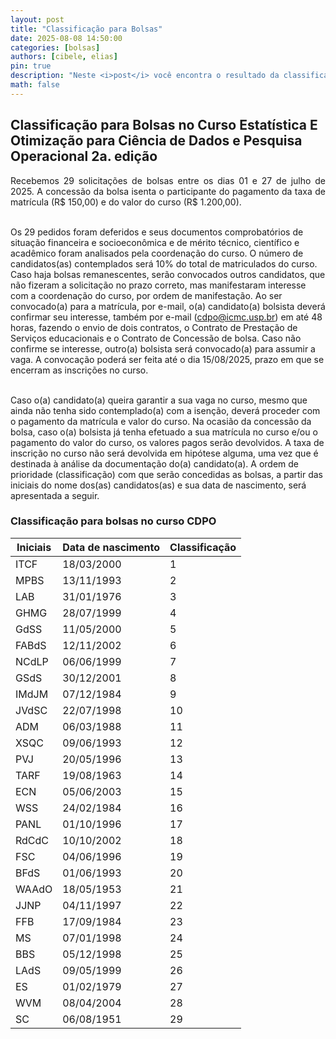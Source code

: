 ```yaml
---
layout: post
title: "Classificação para Bolsas"
date: 2025-08-08 14:50:00
categories: [bolsas]
authors: [cibele, elias]
pin: true
description: "Neste <i>post</i> você encontra o resultado da classificação de bolsas."
math: false
---
```


## Classificação para Bolsas no Curso Estatística E Otimização para Ciência de Dados e Pesquisa Operacional 2a. edição


<p style='text-align: justify;text-justify: inter-word;'>
Recebemos 29 solicitações de bolsas entre os dias 01 e 27 de julho de 2025. A concessão da bolsa isenta o participante do pagamento da taxa de matrícula (R&dollar; 150,00) e do valor do curso (R&dollar; 1.200,00).<br><br>

Os 29 pedidos foram deferidos e seus documentos comprobatórios de situação financeira e socioeconômica e de mérito técnico, científico e acadêmico foram analisados pela coordenação do curso. O número de candidatos(as) contemplados será 10&percnt; do total de matriculados do curso. Caso haja bolsas remanescentes, serão convocados outros candidatos, que não fizeram a solicitação no prazo correto, mas manifestaram interesse com a coordenação do curso, por ordem de manifestação. Ao ser convocado(a) para a matrícula, por e-mail, o(a) candidato(a) bolsista deverá confirmar seu interesse, também por e-mail (<a href='mailto:cdpo@icmc.usp.br'>cdpo@icmc.usp.br</a>) em até 48 horas, fazendo o envio de dois contratos, o Contrato de Prestação de Serviços educacionais e o Contrato de Concessão de bolsa. Caso não confirme se interesse, outro(a) bolsista será convocado(a) para assumir a vaga. A convocação poderá ser feita até o dia 15/08/2025, prazo em que se encerram as inscrições no curso.<br><br>

Caso o(a) candidato(a) queira garantir a sua vaga no curso, mesmo que ainda não tenha sido contemplado(a) com a isenção, deverá proceder com o pagamento da matrícula e valor do curso. Na ocasião da concessão da bolsa, caso o(a) bolsista já tenha efetuado a sua matrícula no curso e/ou o pagamento do valor do curso, os valores pagos serão devolvidos. A taxa de inscrição no curso não será devolvida em hipótese alguma, uma vez que é destinada à análise da documentação do(a) candidato(a). A ordem de prioridade (classificação) com que serão concedidas as bolsas, a partir das iniciais do nome dos(as) candidatos(as) e sua data de nascimento, será apresentada a seguir.
</p>

### Classificação para bolsas no curso CDPO

| Iniciais | Data de nascimento | Classificação |
|----------|--------------------|---------------|
| ITCF  | 18/03/2000 | 1  |
| MPBS  | 13/11/1993 | 2  |
| LAB   | 31/01/1976 | 3  |
| GHMG  | 28/07/1999 | 4  |
| GdSS  | 11/05/2000 | 5  |
| FABdS | 12/11/2002 | 6  |
| NCdLP | 06/06/1999 | 7  |
| GSdS  | 30/12/2001 | 8  |
| IMdJM | 07/12/1984 | 9  |
| JVdSC | 22/07/1998 | 10 |
| ADM   | 06/03/1988 | 11 |
| XSQC  | 09/06/1993 | 12 |
| PVJ   | 20/05/1996 | 13 |
| TARF  | 19/08/1963 | 14 |
| ECN   | 05/06/2003 | 15 |
| WSS   | 24/02/1984 | 16 |
| PANL  | 01/10/1996 | 17 |
| RdCdC | 10/10/2002 | 18 |
| FSC   | 04/06/1996 | 19 |
| BFdS  | 01/06/1993 | 20 |
| WAAdO | 18/05/1953 | 21 |
| JJNP  | 04/11/1997 | 22 |
| FFB   | 17/09/1984 | 23 |
| MS    | 07/01/1998 | 24 |
| BBS   | 05/12/1998 | 25 |
| LAdS  | 09/05/1999 | 26 |
| ES    | 01/02/1979 | 27 |
| WVM   | 08/04/2004 | 28 |
| SC    | 06/08/1951 | 29 |

